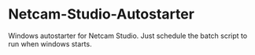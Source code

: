 # Netcam-Studio-Autostarter
Windows autostarter for Netcam Studio. Just schedule the batch script to run when windows starts.
